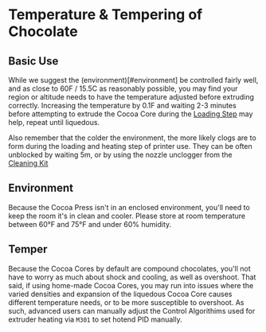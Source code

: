 # Temperature & Tempering of Chocolate

## Basic Use

While we suggest the (environment)[#environment] be controlled fairly well, and as close to 60F / 15.5C as reasonably possible, you may find your region or altitude needs to have the temperature adjusted before extruding correctly.  Increasing the temperature by 0.1F and waiting 2-3 minutes before attempting to extrude the Cocoa Core during the [Loading Step](../Printer/Loading.md) may help, repeat until liquedous.  

Also remember that the colder the environment, the more likely clogs are to form during the loading and heating step of printer use.  They can be often unblocked by waiting 5m, or by using the nozzle unclogger from the [Cleaning Kit](../Printer/Cleaning.md)

## Environment

Because the Cocoa Press isn't in an enclosed environment, you'll need to keep the room it's in clean and cooler.  Please store at room temperature between 60°F and 75°F and under 60% humidity.

## Temper

Because the Cocoa Cores by default are compound chocolates, you'll not have to worry as much about shock and cooling, as well as overshoot.  That said, if using home-made Cocoa Cores, you may run into issues where the varied densities and expansion of the liquedous Cocoa Core causes different temperature needs, or to be more susceptible to overshoot.  As such, advanced users can manually adjust the Control Algorithims used for extruder heating via `M301` to set hotend PID manually.